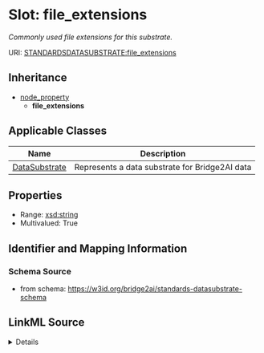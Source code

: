 # Slot: file_extensions
_Commonly used file extensions for this substrate._


URI: [STANDARDSDATASUBSTRATE:file_extensions](https://w3id.org/bridge2ai/standards-datasubstrate-schema/file_extensions)




## Inheritance

* [node_property](node_property.md)
    * **file_extensions**





## Applicable Classes

| Name | Description |
| --- | --- |
[DataSubstrate](DataSubstrate.md) | Represents a data substrate for Bridge2AI data






## Properties

* Range: [xsd:string](http://www.w3.org/2001/XMLSchema#string)
* Multivalued: True








## Identifier and Mapping Information







### Schema Source


* from schema: https://w3id.org/bridge2ai/standards-datasubstrate-schema




## LinkML Source

<details>
```yaml
name: file_extensions
description: Commonly used file extensions for this substrate.
from_schema: https://w3id.org/bridge2ai/standards-datasubstrate-schema
rank: 1000
is_a: node property
domain: NamedThing
multivalued: true
alias: file_extensions
domain_of:
- DataSubstrate
range: string

```
</details>